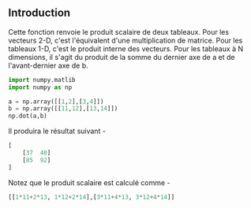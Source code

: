 ## Introduction

Cette fonction renvoie le produit scalaire de deux tableaux. Pour les vecteurs 2-D, c'est l'équivalent d'une multiplication de matrice. Pour les tableaux 1-D, c'est le produit interne des vecteurs. Pour les tableaux à N dimensions, il s'agit du produit de la somme du dernier axe de a et de l'avant-dernier axe de b.

```python
import numpy.matlib 
import numpy as np 

a = np.array([[1,2],[3,4]]) 
b = np.array([[11,12],[13,14]]) 
np.dot(a,b)
```

Il produira le résultat suivant -

```python
[
    [37  40] 
    [85  92]
]
```

Notez que le produit scalaire est calculé comme -

```python
[[1*11+2*13, 1*12+2*14],[3*11+4*13, 3*12+4*14]]
```
